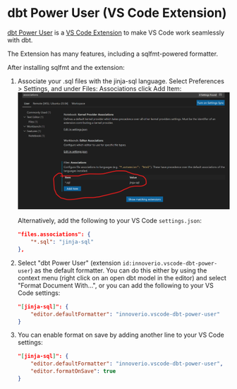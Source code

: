 # dbt Power User (VS Code Extension)

[dbt Power User](https://github.com/innoverio/vscode-dbt-power-user) is a [VS Code Extension](https://marketplace.visualstudio.com/items?itemName=innoverio.vscode-dbt-power-user) to make VS Code work seamlessly with dbt.

The Extension has many features, including a sqlfmt-powered formatter.

After installing sqlfmt and the extension:

1. Associate your .sql files with the jinja-sql language. Select Preferences > Settings, and under Files: Associations click Add Item:
    ![Screenshot of VS Code Settings menu, with Add Items button highlighted](./assets/dbt-power-user-jinja-sql-language.png)

    Alternatively, add the following to your VS Code `settings.json`:

    ```json
    "files.associations": {
        "*.sql": "jinja-sql"
    },
    ```

1. Select "dbt Power User" (extension `id:innoverio.vscode-dbt-power-user`) as the default formatter. You can do this either by using the context menu (right click on an open dbt model in the editor) and select "Format Document With...", or you can add the following to your VS Code settings:

    ```json
    "[jinja-sql]": {
        "editor.defaultFormatter": "innoverio.vscode-dbt-power-user"
    }
    ```

2. You can enable format on save by adding another line to your VS Code settings:

    ```json
    "[jinja-sql]": {
        "editor.defaultFormatter": "innoverio.vscode-dbt-power-user",
        "editor.formatOnSave": true
    }
    ```